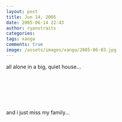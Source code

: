 ```yaml
---
layout: post
title: Jun 14, 2005
date: 2005-06-14 22:43
author: ryanstraits
categories:
tags: xanga
comments: true
image: /assets/images/xanga/2005-06-03.jpg
---
```

all alone in a big, quiet house...

<!-- break -->

&nbsp;

&nbsp;

&nbsp;

and i just miss my family...
